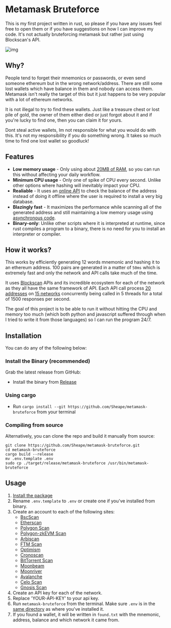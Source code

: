

# Metamask Bruteforce

This is my first project written in rust, so please if you have any issues feel
free to open them or if you have suggestions on how I can improve my code. It's
not actually bruteforcing metamask but rather just using Blockscan's API.

![img](https://user-images.githubusercontent.com/86521166/260396429-eb877d79-82c3-4301-900d-cd99401fcde8.png)


## Why?

People tend to forget their mnemonics or passwords, or even send someone
ethereum but in the wrong network/address. There are still some lost wallets
which have balance in them and nobody can access them. Metamask isn't really the
target of this but it just happens to be very popular with a lot of ethereum
networks.

It is not illegal to try to find these wallets. Just like a treasure chest or
lost pile of gold, the owner of them either died or just forgot about it and if
you're lucky to find one, then you can claim it for yours.

Dont steal active wallets, Im not responsible for what you would do with this.
It's not my responsibility if you do something wrong. It takes so much time to
find one lost wallet so goodluck!


## Features

-   **Low memory usage** - Only using about <ins>20MB of RAM</ins>, so you can run this without
    affecting your daily workflow.
-   **Minimum CPU usage** - Only one of spike of CPU every second. Unlike other options
    where hashing will inevitably impact your CPU.
-   **Realiable** - It uses an [online API](https://blockscan.com) to check the balance of the address instead
    of doing it offline where the user is required to install a very big database.
-   **Blazingly fast** - It maximizes the performance while scanning all of the
     generated address and still maintaining a low memory usage using <ins>asynchronous
    code</ins>.
-   **Binary-only**: Unlike other scripts where it is interpreted at runtime, since
    rust compiles a program to a binary, there is no need for you to install an
    interpreter or compiler.


## How it works?

This works by efficiently generating 12 words mnemonic and hashing it to an
ethereum address. 100 pairs are generated in a matter of `50ms` which is
extremely fast and only the network and API calls take much of the time.

It uses [Blockscan](https://blockscan.com/) APIs and its incredible ecosystem for each of the network as
they all have the same framework of API. Each API call process <ins>20 addresses</ins> on
<ins>15 networks</ins> concurrently being called in 5 threads for a total of 1500 responses
per second.

The goal of this project is to be able to run it without hitting the CPU and
memory too much (which both python and javascript suffered through when I tried
to write it from those languages) so I can run the program 24/7.


<a id="installation"></a>

## Installation

You can do any of the following below:


### Install the Binary (recommended)

Grab the latest release from GitHub:

-   Install the binary from [Release](https://github.com/Sheape/metamask-bruteforce)


### Using cargo

-   Run `cargo install --git https://github.com/Sheape/metamask-bruteforce` from
    your terminal


### Compiling from source

Alternatively, you can clone the repo and build it manually from source:

    git clone https://github.com/Sheape/metamask-bruteforce.git
    cd metamask-bruteforce
    cargo build --release
    mv .env.template .env
    sudo cp ./target/release/metamask-bruteforce /usr/bin/metamask-bruteforce


## Usage

1.  [Install the package](#installation)
2.  Rename `.env.template` to `.env` or create one if you've installed from binary.
3.  Create an account to each of the following sites:
    -   [BscScan](https://bscscan.com/register)
    -   [Etherscan](https://etherscan.io/register)
    -   [Polygon Scan](https://polygonscan.com/register)
    -   [Polygon-zkEVM Scan](https://zkevm.polygonscan.com/register)
    -   [Arbiscan](https://arbiscan.io/register)
    -   [FTM Scan](https://ftmscan.com/register)
    -   [Optimism](https://optimistic.etherscan.io/register)
    -   [Cronoscan](https://cronoscan.com/register)
    -   [BitTorrent Scan](https://bttcscan.com/register)
    -   [Moonbeam](https://moonbeam.moonscan.io/register)
    -   [Moonriver](https://moonriver.moonscan.io/register)
    -   [Avalanche](https://snowtrace.io/register)
    -   [Celo Scan](https://celoscan.io/register)
    -   [Gnosis Scan](https://gnosisscan.io/register)
4.  Create an API key for each of the network.
5.  Replace 'YOUR-API-KEY' to your api key.
6.  Run `metamask-bruteforce` from the terminal. Make sure `.env` is in the <ins>same
    directory</ins> as where you've installed it.
7.  If you found a wallet, it will be written in `found.txt` with the mnemonic,
    address, balance and which network it came from.

